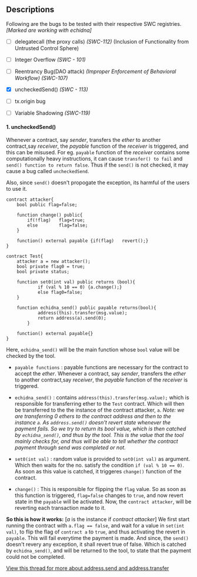 ## Descriptions
Following are the bugs to be tested with their respective SWC registries.
*[Marked are working with echidna]*
- [ ] delegatecall (the proxy calls) *(SWC-112)* (Inclusion of Functionality from Untrusted Control Sphere)
- [ ] Integer Overflow *(SWC - 101)*
- [ ] Reentrancy Bug(DAO attack) *(Improper Enforcement of Behavioral Workflow) (SWC-107)*
- [x] uncheckedSend() *(SWC - 113)*
- [ ] tx.origin bug 
- [ ] Variable Shadowing *(SWC-119)*


#### 1. uncheckedSend()
Whenever a contract, say *sender*, transfers the *ether* to another contract,say *receiver*, the *payable* function of the *receiver* is triggered, and this can be misused. For eg. `payable` function of the *receiver* contains some computationally heavy instructions, it can cause `transfer() to fail` and `send() function to return false`. Thus if the `send()` is not checked, it may cause a bug called `uncheckedSend`.

Also, since `send()` doesn't propogate the exception, its harmful of the users to use it. 
```
contract attacker{
    bool public flag=false;
    
    function change() public{
		if(!flag) 	flag=true;	
		else    	flag=false;
	}

	function() external payable {if(flag)	revert();}
}

contract Test{
	attacker a = new attacker();
	bool private flag0 = true;
	bool private status;
    
	function set0(int val) public returns (bool){
    		if (val % 10 == 0) {a.change();}
    		else flag0=false;
  	}

    function echidna_send() public payable returns(bool){
			address(this).transfer(msg.value);
            return address(a).send(0);
		}

	function() external payable{}
}
```
Here, `echidna_send()` will be the main function whose `bool` value will be checked by the tool. 

- `payable functions` : payable functions are necessary for the contract to accept the *ether*. Whenever a contract, say *sender*, transfers the *ether* to another contract,say *receiver*, the *payable* function of the *receiver* is triggered.
- `echidna_send()` : contains `address(this).transfer(msg.value);` which is responsible for transferring ether to the `Test` contract. Which will then be transferred to the the instance of the contract attacker, `a`. 
        *Note: we are transferring 0 ethers to the contract address and then to the instance `a`. As `address.send()` doesn't revert state whenever the payment fails. So we try to return its bool value, which is then catched by `echidna_send()`, and thus by the tool. This is the value that the tool mainly checks for, and thus will be able to tell whether the contract payment through send was completed or not.* 

-  `set0(int val)` : random value is provided to `set0(int val)` as argument. Which then waits for the no. satisfy the condition `if (val % 10 == 0)`. As soon as this value is catched, it triggeres `change()` function of the contract.
-   `change()` : This is responsible for flipping the `flag` value. So as soon as this function is triggered, `flag=false` changes to `true`, and now revert state in the `payable` will be activated. Now, the `contract attacker`, will be reverting each transaction made to it. 

**So this is how it works:** [*a* is the instance if *contract attacker*]
We first start running the contract with `a.flag == false`, and wait for a value in `set(int val)`, to flip the flag of `contract a` to `true`, and thus activating the revert in `payable`. This will fail everytime the payment is made. And since, the `send()` doesn't revery any exception, it shall revert true of false. Which is catched by `echidna_send()`, and will be returned to the tool, to state that the payment could not be completed.

[View this thread for more about address.send and address.transfer](https://github.com/ethereum/solidity/issues/610)

